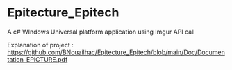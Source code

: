 # Epitecture_Epitech
A c# WIndows Universal platform application using Imgur API call

Explanation of project : https://github.com/BNouailhac/Epitecture_Epitech/blob/main/Doc/Documentation_EPICTURE.pdf
